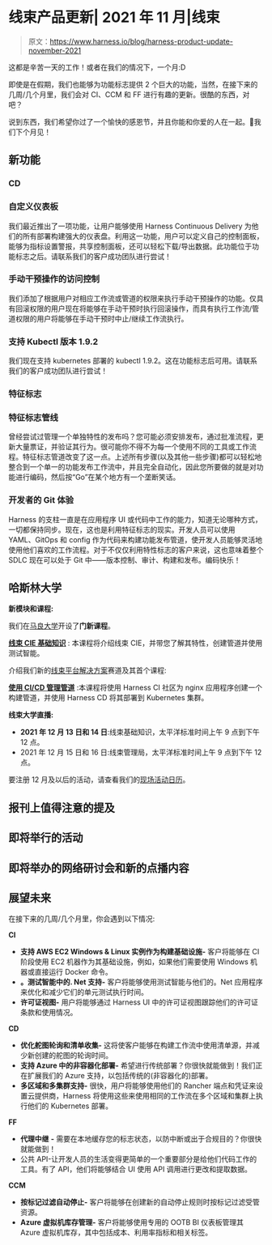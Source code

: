 # 线束产品更新| 2021 年 11 月|线束

> 原文：<https://www.harness.io/blog/harness-product-update-november-2021>

这都是辛苦一天的工作！或者在我们的情况下，一个月:D

即使是在假期，我们也能够为功能标志提供 2 个巨大的功能，当然，在接下来的几周/几个月里，我们会对 CI、CCM 和 FF 进行有趣的更新。很酷的东西，对吧？

说到东西，我们希望你过了一个愉快的感恩节，并且你能和你爱的人在一起。🦃我们下个月见！

## 新功能

### **CD**

### 自定义仪表板

我们最近推出了一项功能，让用户能够使用 Harness Continuous Delivery 为他们的所有部署构建强大的仪表盘。利用这一功能，用户可以定义自己的控制面板，能够为指标设置警报，共享控制面板，还可以轻松下载/导出数据。此功能位于功能标志之后。请联系我们的客户成功团队进行尝试！

### 手动干预操作的访问控制

我们添加了根据用户对相应工作流或管道的权限来执行手动干预操作的功能。仅具有回滚权限的用户现在将能够在手动干预时执行回滚操作，而具有执行工作流/管道权限的用户将能够在手动干预时中止/继续工作流执行。

### 支持 Kubectl 版本 1.9.2

我们现在支持 kubernetes 部署的 kubectl 1.9.2。这在功能标志后可用。请联系我们的客户成功团队进行尝试！

### **特征标志**

### 特征标志管线

曾经尝试过管理一个单独特性的发布吗？您可能必须安排发布，通过批准流程，更新大量票证，并验证其行为。很可能你不得不为每一个使用不同的工具或工作流程。特征标志管道改变了这一点。上述所有步骤(以及其他一些步骤)都可以轻松地整合到一个单一的功能发布工作流中，并且完全自动化，因此您所要做的就是对功能进行编码，然后按“Go”在某个地方有一个垄断笑话。

### 开发者的 Git 体验

Harness 的支柱一直是在应用程序 UI 或代码中工作的能力，知道无论哪种方式，一切都保持同步。现在，这也是利用特征标志的现实。开发人员可以使用 YAML、GitOps 和 config 作为代码来构建功能发布管道，使开发人员能够灵活地使用他们喜欢的工作流程。对于不仅仅利用特性标志的客户来说，这也意味着整个 SDLC 现在可以处于 Git 中——版本控制、审计、构建和发布。编码快乐！

## 哈斯林大学

**新模块和课程:**

我们在[马良大学](https://university.harness.io)开设了**门新课程**。

[**线束 CIE 基础知识**](https://university.harness.io/harness-cie-basics) : 本课程将介绍线束 CIE，并带您了解其特性，创建管道并使用测试智能。

介绍我们新的[线束平台解决方案](https://university.harness.io/page/harness-platform-solutions)赛道及其首个课程:

[**使用 CI/CD 管理管道**](https://university.harness.io/ci-pipeline-cd) :本课程将使用 Harness CI 社区为 nginx 应用程序创建一个构建管道，并使用 Harness CD 将其部署到 Kubernetes 集群。

**线束大学直播:**

*   **2021 年 12 月 13 日和 14 日**:线束基础知识，太平洋标准时间上午 9 点到下午 12 点。
*   2021 年 12 月 15 日和 16 日:线束管理局，太平洋标准时间上午 9 点到下午 12 点。

要注册 12 月及以后的活动，请查看我们的[现场活动日历](https://university.harness.io/calendar)。

## 报刊上值得注意的提及

## 即将举行的活动

## 即将举办的网络研讨会和新的点播内容

## 展望未来

在接下来的几周/几个月里，你会遇到以下情况:

**CI**

*   **支持 AWS EC2 Windows & Linux 实例作为构建基础设施-** 客户将能够在 CI 阶段使用 EC2 机器作为其基础设施，例如，如果他们需要使用 Windows 机器或直接运行 Docker 命令。
*   **。测试智能中的. Net 支持-** 客户将能够使用测试智能与他们的。Net 应用程序来优化和减少它们的单元测试执行时间。
*   **许可证视图-** 用户将能够通过 Harness UI 中的许可证视图跟踪他们的许可证条款和使用情况。

**CD**

*   **优化舵图轮询和清单收集-** 这将使客户能够在构建工作流中使用清单源，并减少新创建的舵图的轮询时间。
*   **支持 Azure 中的非容器化部署-** 希望进行传统部署？你很快就能做到！我们正在扩展我们的 Azure 支持，以包括传统的(非容器化的)部署。
*   **多区域和多集群支持-** 很快，用户将能够使用他们的 Rancher 端点和凭证来设置云提供商，Harness 将使用这些来使用相同的工作流在多个区域和集群上执行他们的 Kubernetes 部署。

**FF**

*   **代理中继** **-** 需要在本地缓存您的标志状态，以防中断或出于合规目的？你很快就能做到！
*   公共 API-让开发人员的生活变得更简单的一个重要部分是给他们代码工作的工具。有了 API，他们将能够结合 UI 使用 API 调用进行更改和提取数据。

**CCM**

*   **按标记过滤自动停止-** 客户将能够在创建新的自动停止规则时按标记过滤受管资源。
*   **Azure 虚拟机库存管理-** 客户将能够使用专用的 OOTB BI 仪表板管理其 Azure 虚拟机库存，其中包括成本、利用率指标和相关标签。